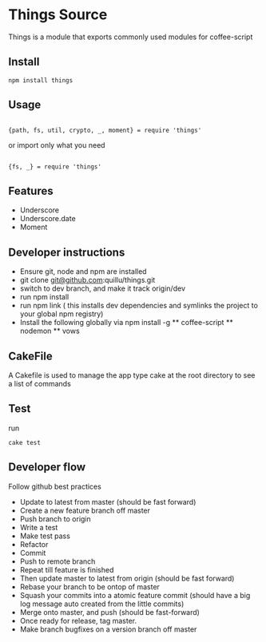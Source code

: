 Things Source
============

Things is a module that exports commonly used modules for coffee-script


Install
-------
```
npm install things
```

Usage
-----

```coffee-script

{path, fs, util, crypto, _, moment} = require 'things'

```

or import only what you need

```coffee-script

{fs, _} = require 'things'

```

Features
--------

* Underscore
* Underscore.date
* Moment

Developer instructions
----------------------

* Ensure git, node and npm are installed
* git clone git@github.com:quillu/things.git
* switch to dev branch, and make it track origin/dev
* run npm install
* run npm link ( this installs dev dependencies and symlinks the project to your global npm registry)
* Install the following globally via npm install -g
** coffee-script
** nodemon
** vows

CakeFile
--------
A Cakefile is used to manage the app
type cake at the root directory to see a list of commands

Test
----
run
```
cake test
```

Developer flow
--------------
Follow github best practices

* Update to latest from master (should be fast forward)
* Create a new feature branch off master
* Push branch to origin
* Write a test
* Make test pass
* Refactor
* Commit
* Push to remote branch
* Repeat till feature is finished
* Then update master to latest from origin (should be fast forward)
* Rebase your branch to be ontop of master
* Squash your commits into a atomic feature commit (should have a big log message auto created from the little commits)
* Merge onto master, and push (should be fast-forward)
* Once ready for release, tag master.
* Make branch bugfixes on a version branch off master
